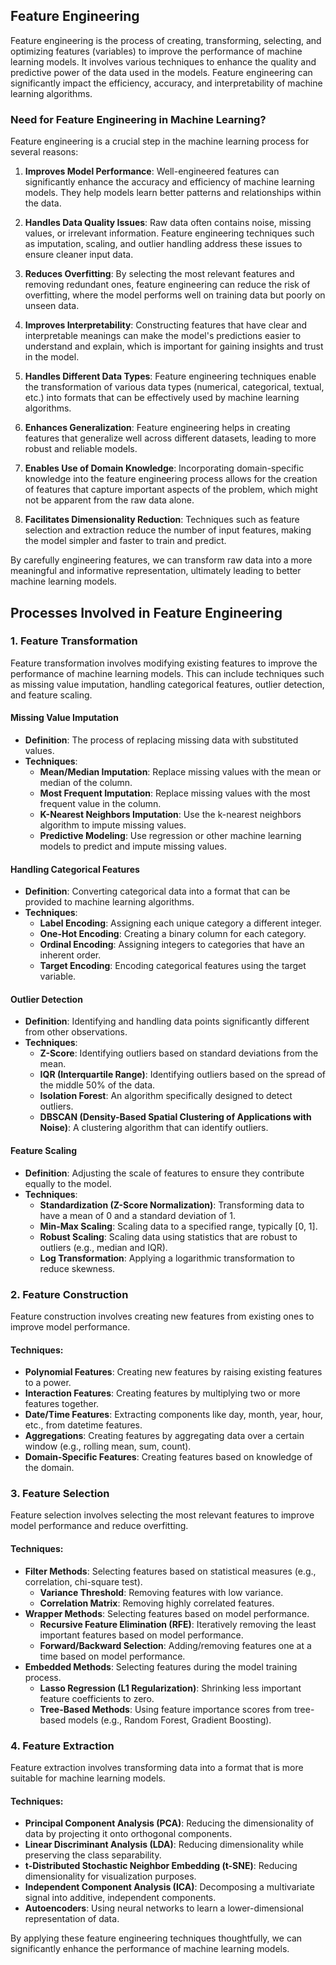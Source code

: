 ## Feature Engineering
Feature engineering is the process of creating, transforming, selecting, and optimizing features (variables) to improve the performance of machine learning models. It involves various techniques to enhance the quality and predictive power of the data used in the models. Feature engineering can significantly impact the efficiency, accuracy, and interpretability of machine learning algorithms.  

### Need for Feature Engineering in Machine Learning?
Feature engineering is a crucial step in the machine learning process for several reasons:

1. **Improves Model Performance**: Well-engineered features can significantly enhance the accuracy and efficiency of machine learning models. They help models learn better patterns and relationships within the data.

2. **Handles Data Quality Issues**: Raw data often contains noise, missing values, or irrelevant information. Feature engineering techniques such as imputation, scaling, and outlier handling address these issues to ensure cleaner input data.

3. **Reduces Overfitting**: By selecting the most relevant features and removing redundant ones, feature engineering can reduce the risk of overfitting, where the model performs well on training data but poorly on unseen data.

4. **Improves Interpretability**: Constructing features that have clear and interpretable meanings can make the model's predictions easier to understand and explain, which is important for gaining insights and trust in the model.

5. **Handles Different Data Types**: Feature engineering techniques enable the transformation of various data types (numerical, categorical, textual, etc.) into formats that can be effectively used by machine learning algorithms.

6. **Enhances Generalization**: Feature engineering helps in creating features that generalize well across different datasets, leading to more robust and reliable models.

7. **Enables Use of Domain Knowledge**: Incorporating domain-specific knowledge into the feature engineering process allows for the creation of features that capture important aspects of the problem, which might not be apparent from the raw data alone.

8. **Facilitates Dimensionality Reduction**: Techniques such as feature selection and extraction reduce the number of input features, making the model simpler and faster to train and predict.

By carefully engineering features, we can transform raw data into a more meaningful and informative representation, ultimately leading to better machine learning models.  

## Processes Involved in Feature Engineering

### 1. Feature Transformation
Feature transformation involves modifying existing features to improve the performance of machine learning models. This can include techniques such as missing value imputation, handling categorical features, outlier detection, and feature scaling.

#### **Missing Value Imputation**
- **Definition**: The process of replacing missing data with substituted values.
- **Techniques**:
  - **Mean/Median Imputation**: Replace missing values with the mean or median of the column.
  - **Most Frequent Imputation**: Replace missing values with the most frequent value in the column.
  - **K-Nearest Neighbors Imputation**: Use the k-nearest neighbors algorithm to impute missing values.
  - **Predictive Modeling**: Use regression or other machine learning models to predict and impute missing values.

#### **Handling Categorical Features**
- **Definition**: Converting categorical data into a format that can be provided to machine learning algorithms.
- **Techniques**:
  - **Label Encoding**: Assigning each unique category a different integer.
  - **One-Hot Encoding**: Creating a binary column for each category.
  - **Ordinal Encoding**: Assigning integers to categories that have an inherent order.
  - **Target Encoding**: Encoding categorical features using the target variable.

#### **Outlier Detection**
- **Definition**: Identifying and handling data points significantly different from other observations.
- **Techniques**:
  - **Z-Score**: Identifying outliers based on standard deviations from the mean.
  - **IQR (Interquartile Range)**: Identifying outliers based on the spread of the middle 50% of the data.
  - **Isolation Forest**: An algorithm specifically designed to detect outliers.
  - **DBSCAN (Density-Based Spatial Clustering of Applications with Noise)**: A clustering algorithm that can identify outliers.

#### **Feature Scaling**
- **Definition**: Adjusting the scale of features to ensure they contribute equally to the model.
- **Techniques**:
  - **Standardization (Z-Score Normalization)**: Transforming data to have a mean of 0 and a standard deviation of 1.
  - **Min-Max Scaling**: Scaling data to a specified range, typically [0, 1].
  - **Robust Scaling**: Scaling data using statistics that are robust to outliers (e.g., median and IQR).
  - **Log Transformation**: Applying a logarithmic transformation to reduce skewness.

### 2. Feature Construction
Feature construction involves creating new features from existing ones to improve model performance.

#### **Techniques**:
- **Polynomial Features**: Creating new features by raising existing features to a power.
- **Interaction Features**: Creating features by multiplying two or more features together.
- **Date/Time Features**: Extracting components like day, month, year, hour, etc., from datetime features.
- **Aggregations**: Creating features by aggregating data over a certain window (e.g., rolling mean, sum, count).
- **Domain-Specific Features**: Creating features based on knowledge of the domain.

### 3. Feature Selection
Feature selection involves selecting the most relevant features to improve model performance and reduce overfitting.

#### **Techniques**:
- **Filter Methods**: Selecting features based on statistical measures (e.g., correlation, chi-square test).
  - **Variance Threshold**: Removing features with low variance.
  - **Correlation Matrix**: Removing highly correlated features.
- **Wrapper Methods**: Selecting features based on model performance.
  - **Recursive Feature Elimination (RFE)**: Iteratively removing the least important features based on model performance.
  - **Forward/Backward Selection**: Adding/removing features one at a time based on model performance.
- **Embedded Methods**: Selecting features during the model training process.
  - **Lasso Regression (L1 Regularization)**: Shrinking less important feature coefficients to zero.
  - **Tree-Based Methods**: Using feature importance scores from tree-based models (e.g., Random Forest, Gradient Boosting).

### 4. Feature Extraction
Feature extraction involves transforming data into a format that is more suitable for machine learning models.

#### **Techniques**:
- **Principal Component Analysis (PCA)**: Reducing the dimensionality of data by projecting it onto orthogonal components.
- **Linear Discriminant Analysis (LDA)**: Reducing dimensionality while preserving the class separability.
- **t-Distributed Stochastic Neighbor Embedding (t-SNE)**: Reducing dimensionality for visualization purposes.
- **Independent Component Analysis (ICA)**: Decomposing a multivariate signal into additive, independent components.
- **Autoencoders**: Using neural networks to learn a lower-dimensional representation of data.

By applying these feature engineering techniques thoughtfully, we can significantly enhance the performance of machine learning models.